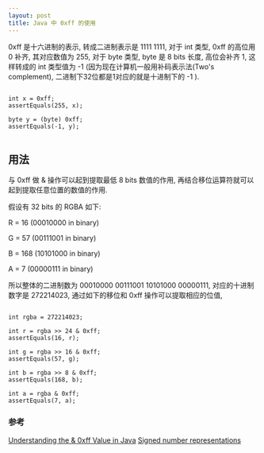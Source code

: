 ```yaml
---
layout: post
title: Java 中 0xff 的使用
---
```


0xff 是十六进制的表示, 转成二进制表示是 1111 1111, 对于 int 类型, 0xff 的高位用 0 补齐, 其对应数值为 255, 对于 byte 类型, byte 是 8 bits 长度, 高位会补齐 1, 这样转成的 int 类型值为 -1 (因为现在计算机一般用补码表示法(Two's complement), 二进制下32位都是1对应的就是十进制下的 -1 ).

<pre><code>
int x = 0xff;
assertEquals(255, x);

byte y = (byte) 0xff;
assertEquals(-1, y);

</code></pre>

## 用法

与 0xff 做 & 操作可以起到提取最低 8 bits 数值的作用, 再结合移位运算符就可以起到提取任意位置的数值的作用.

假设有 32 bits 的 RGBA 如下:

R = 16 (00010000 in binary)

G = 57  (00111001 in binary)

B = 168 (10101000 in binary)

A = 7 (00000111 in binary)

所以整体的二进制数为 00010000 00111001 10101000 00000111, 对应的十进制数字是 272214023, 通过如下的移位和 0xff 操作可以提取相应的位值,

<pre><code>
int rgba = 272214023;

int r = rgba >> 24 & 0xff;
assertEquals(16, r);

int g = rgba >> 16 & 0xff;
assertEquals(57, g);

int b = rgba >> 8 & 0xff;
assertEquals(168, b);

int a = rgba & 0xff;
assertEquals(7, a);
</code></pre>



### 参考
[Understanding the & 0xff Value in Java](https://www.baeldung.com/java-and-0xff)
[Signed number representations](https://en.wikipedia.org/wiki/Signed_number_representations)

